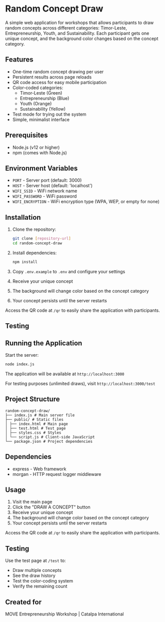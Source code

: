 # Random Concept Draw

A simple web application for workshops that allows participants to draw random concepts across different categories: Timor-Leste, Entrepreneurship, Youth, and Sustainability. Each participant gets one unique concept, and the background color changes based on the concept category.

## Features

- One-time random concept drawing per user
- Persistent results across page reloads
- QR code access for easy mobile participation
- Color-coded categories:
  - Timor-Leste (Green)
  - Entrepreneurship (Blue)
  - Youth (Orange)
  - Sustainability (Yellow)
- Test mode for trying out the system
- Simple, minimalist interface

## Prerequisites

- Node.js (v12 or higher)
- npm (comes with Node.js)

## Environment Variables

- `PORT` - Server port (default: 3000)
- `HOST` - Server host (default: 'localhost')
- `WIFI_SSID` - WiFi network name
- `WIFI_PASSWORD` - WiFi password
- `WIFI_ENCRYPTION` - WiFi encryption type (WPA, WEP, or empty for none)

## Installation

1. Clone the repository:
   ```bash
   git clone [repository-url]
   cd random-concept-draw
   ```

2. Install dependencies:
   ```bash
   npm install
   ```

3. Copy `.env.example` to `.env` and configure your settings

4. Receive your unique concept
5. The background will change color based on the concept category
6. Your concept persists until the server restarts

Access the QR code at `/qr` to easily share the application with participants.

## Testing

## Running the Application

Start the server:

```bash
node index.js
```

The application will be available at `http://localhost:3000`

For testing purposes (unlimited draws), visit `http://localhost:3000/test`

## Project Structure

```
random-concept-draw/
├── index.js # Main server file
├── public/ # Static files
│ ├── index.html # Main page
│ ├── test.html # Test page
│ ├── styles.css # Styles
│ └── script.js # Client-side JavaScript
└── package.json # Project dependencies
```

## Dependencies

- express - Web framework
- morgan - HTTP request logger middleware

## Usage

1. Visit the main page
2. Click the "DRAW A CONCEPT" button
3. Receive your unique concept
4. The background will change color based on the concept category
5. Your concept persists until the server restarts

Access the QR code at `/qr` to easily share the application with participants.

## Testing

Use the test page at `/test` to:
- Draw multiple concepts
- See the draw history
- Test the color-coding system
- Verify the remaining count

## Created for

MOVE Entrepreneurship Workshop | Catalpa International